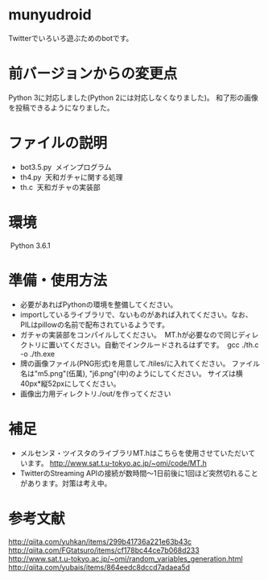 # munyudroid
Twitterでいろいろ遊ぶためのbotです。

# 前バージョンからの変更点
Python 3に対応しました(Python 2には対応しなくなりました)。
和了形の画像を投稿できるようになりました。

# ファイルの説明
- bot3.5.py
  メインプログラム
- th4.py
  天和ガチャに関する処理
- th.c
  天和ガチャの実装部
  
# 環境
  Python 3.6.1
  
# 準備・使用方法
- 必要があればPythonの環境を整備してください。
- importしているライブラリで、ないものがあれば入れてください。なお、PILはpillowの名前で配布されているようです。
- ガチャの実装部をコンパイルしてください。
  MT.hが必要なので同じディレクトリに置いてください。自動でインクルードされるはずです。
  gcc ./th.c -o ./th.exe
- 牌の画像ファイル(PNG形式)を用意して./tiles/に入れてください。
  ファイル名は"m5.png"(伍萬), "j6.png"(中)のようにしてください。
  サイズは横40px\*縦52pxにしてください。
- 画像出力用ディレクトリ./out/を作ってください
  
  
# 補足
- メルセンヌ・ツイスタのライブラリMT.hはこちらを使用させていただいています。
  http://www.sat.t.u-tokyo.ac.jp/~omi/code/MT.h
- TwitterのStreaming APIの接続が数時間〜1日前後に1回ほど突然切れることがあります。対策は考え中。

# 参考文献
http://qiita.com/yuhkan/items/299b41736a221e63b43c
http://qiita.com/FGtatsuro/items/cf178bc44ce7b068d233
http://www.sat.t.u-tokyo.ac.jp/~omi/random_variables_generation.html
http://qiita.com/yubais/items/864eedc8dccd7adaea5d
